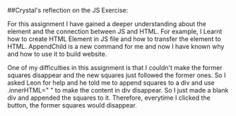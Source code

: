 ##Crystal's reflection on the JS Exercise:

For this assignment I have gained a deeper understanding about the element and the connection between JS and HTML. For example, I Learnt how to create HTML Element in JS file and how to transfer the element to HTML. AppendChild is a new command for me and now I have known why and how to use it to build website.

One of my difficulties in this assignment is that I couldn't make the former squares disappear and the new squares just followed the former ones. So I asked Leon for help and he told me to append squares to a div and use .innerHTML=" " to make the content in div disappear. So I just made a blank div and appended the squares to it. Therefore, everytime I clicked the button, the former squares would disappear.
